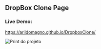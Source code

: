 ## DropBox Clone Page

### Live Demo:
https://arildomagno.github.io/DropboxClone/


![Print do projeto](https://github.com/ArildoMagno/DropboxClone/blob/main/dropboxpage.jpg)
